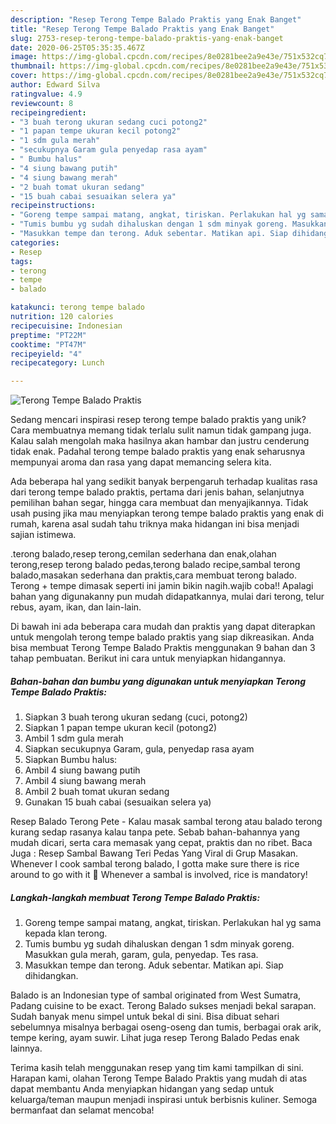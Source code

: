 ```yaml
---
description: "Resep Terong Tempe Balado Praktis yang Enak Banget"
title: "Resep Terong Tempe Balado Praktis yang Enak Banget"
slug: 2753-resep-terong-tempe-balado-praktis-yang-enak-banget
date: 2020-06-25T05:35:35.467Z
image: https://img-global.cpcdn.com/recipes/8e0281bee2a9e43e/751x532cq70/terong-tempe-balado-praktis-foto-resep-utama.jpg
thumbnail: https://img-global.cpcdn.com/recipes/8e0281bee2a9e43e/751x532cq70/terong-tempe-balado-praktis-foto-resep-utama.jpg
cover: https://img-global.cpcdn.com/recipes/8e0281bee2a9e43e/751x532cq70/terong-tempe-balado-praktis-foto-resep-utama.jpg
author: Edward Silva
ratingvalue: 4.9
reviewcount: 8
recipeingredient:
- "3 buah terong ukuran sedang cuci potong2"
- "1 papan tempe ukuran kecil potong2"
- "1 sdm gula merah"
- "secukupnya Garam gula penyedap rasa ayam"
- " Bumbu halus"
- "4 siung bawang putih"
- "4 siung bawang merah"
- "2 buah tomat ukuran sedang"
- "15 buah cabai sesuaikan selera ya"
recipeinstructions:
- "Goreng tempe sampai matang, angkat, tiriskan. Perlakukan hal yg sama kepada klan terong."
- "Tumis bumbu yg sudah dihaluskan dengan 1 sdm minyak goreng. Masukkan gula merah, garam, gula, penyedap. Tes rasa."
- "Masukkan tempe dan terong. Aduk sebentar. Matikan api. Siap dihidangkan."
categories:
- Resep
tags:
- terong
- tempe
- balado

katakunci: terong tempe balado 
nutrition: 120 calories
recipecuisine: Indonesian
preptime: "PT22M"
cooktime: "PT47M"
recipeyield: "4"
recipecategory: Lunch

---
```



![Terong Tempe Balado Praktis](https://img-global.cpcdn.com/recipes/8e0281bee2a9e43e/751x532cq70/terong-tempe-balado-praktis-foto-resep-utama.jpg)

Sedang mencari inspirasi resep terong tempe balado praktis yang unik? Cara membuatnya memang tidak terlalu sulit namun tidak gampang juga. Kalau salah mengolah maka hasilnya akan hambar dan justru cenderung tidak enak. Padahal terong tempe balado praktis yang enak seharusnya mempunyai aroma dan rasa yang dapat memancing selera kita.

Ada beberapa hal yang sedikit banyak berpengaruh terhadap kualitas rasa dari terong tempe balado praktis, pertama dari jenis bahan, selanjutnya pemilihan bahan segar, hingga cara membuat dan menyajikannya. Tidak usah pusing jika mau menyiapkan terong tempe balado praktis yang enak di rumah, karena asal sudah tahu triknya maka hidangan ini bisa menjadi sajian istimewa.

.terong balado,resep terong,cemilan sederhana dan enak,olahan terong,resep terong balado pedas,terong balado recipe,sambal terong balado,masakan sederhana dan praktis,cara membuat terong balado. Terong + tempe dimasak seperti ini jamin bikin nagih.wajib coba!! Apalagi bahan yang digunakanny pun mudah didapatkannya, mulai dari terong, telur rebus, ayam, ikan, dan lain-lain.


Di bawah ini ada beberapa cara mudah dan praktis yang dapat diterapkan untuk mengolah terong tempe balado praktis yang siap dikreasikan. Anda bisa membuat Terong Tempe Balado Praktis menggunakan 9 bahan dan 3 tahap pembuatan. Berikut ini cara untuk menyiapkan hidangannya.

<!--inarticleads1-->

##### Bahan-bahan dan bumbu yang digunakan untuk menyiapkan Terong Tempe Balado Praktis:

1. Siapkan 3 buah terong ukuran sedang (cuci, potong2)
1. Siapkan 1 papan tempe ukuran kecil (potong2)
1. Ambil 1 sdm gula merah
1. Siapkan secukupnya Garam, gula, penyedap rasa ayam
1. Siapkan  Bumbu halus:
1. Ambil 4 siung bawang putih
1. Ambil 4 siung bawang merah
1. Ambil 2 buah tomat ukuran sedang
1. Gunakan 15 buah cabai (sesuaikan selera ya)


Resep Balado Terong Pete - Kalau masak sambal terong atau balado terong kurang sedap rasanya kalau tanpa pete. Sebab bahan-bahannya yang mudah dicari, serta cara memasak yang cepat, praktis dan no ribet. Baca Juga : Resep Sambal Bawang Teri Pedas Yang Viral di Grup Masakan. Whenever I cook sambal terong balado, I gotta make sure there is rice around to go with it 🙂 Whenever a sambal is involved, rice is mandatory! 

<!--inarticleads2-->

##### Langkah-langkah membuat Terong Tempe Balado Praktis:

1. Goreng tempe sampai matang, angkat, tiriskan. Perlakukan hal yg sama kepada klan terong.
1. Tumis bumbu yg sudah dihaluskan dengan 1 sdm minyak goreng. Masukkan gula merah, garam, gula, penyedap. Tes rasa.
1. Masukkan tempe dan terong. Aduk sebentar. Matikan api. Siap dihidangkan.


Balado is an Indonesian type of sambal originated from West Sumatra, Padang cuisine to be exact. Terong Balado sukses menjadi bekal sarapan. Sudah banyak menu simpel untuk bekal di sini. Bisa dibuat sehari sebelumnya misalnya berbagai oseng-oseng dan tumis, berbagai orak arik, tempe kering, ayam suwir. Lihat juga resep Terong Balado Pedas enak lainnya. 

Terima kasih telah menggunakan resep yang tim kami tampilkan di sini. Harapan kami, olahan Terong Tempe Balado Praktis yang mudah di atas dapat membantu Anda menyiapkan hidangan yang sedap untuk keluarga/teman maupun menjadi inspirasi untuk berbisnis kuliner. Semoga bermanfaat dan selamat mencoba!

